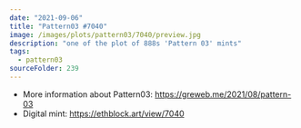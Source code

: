 ```yaml
---
date: "2021-09-06"
title: "Pattern03 #7040"
image: /images/plots/pattern03/7040/preview.jpg
description: "one of the plot of 888s 'Pattern 03' mints"
tags:
  - pattern03
sourceFolder: 239
---
```


- More information about Pattern03: https://greweb.me/2021/08/pattern-03
- Digital mint: https://ethblock.art/view/7040
